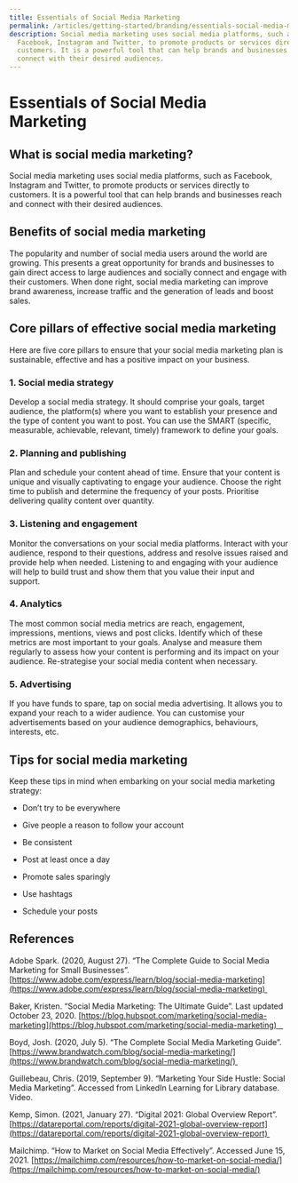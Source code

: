 ```yaml
---
title: Essentials of Social Media Marketing
permalink: /articles/getting-started/branding/essentials-social-media-marketing/
description: Social media marketing uses social media platforms, such as
  Facebook, Instagram and Twitter, to promote products or services directly to
  customers. It is a powerful tool that can help brands and businesses reach and
  connect with their desired audiences.
---
```

# Essentials of Social Media Marketing 

## What is social media marketing? 

Social media marketing uses social media platforms, such as Facebook, Instagram and Twitter, to promote products or services directly to customers. It is a powerful tool that can help brands and businesses reach and connect with their desired audiences.  

## Benefits of social media marketing 

The popularity and number of social media users around the world are growing. This presents a great opportunity for brands and businesses to gain direct access to large audiences and socially connect and engage with their customers. When done right, social media marketing can improve brand awareness, increase traffic and the generation of leads and boost sales.   

## Core pillars of effective social media marketing 

Here are five core pillars to ensure that your social media marketing plan is sustainable, effective and has a positive impact on your business.   

### 1.  Social media strategy 
    

Develop a social media strategy. It should comprise your goals, target audience, the platform(s) where you want to establish your presence and the type of content you want to post. You can use the SMART (specific, measurable, achievable, relevant, timely) framework to define your goals.  

### 2.  Planning and publishing 
    

Plan and schedule your content ahead of time. Ensure that your content is unique and visually captivating to engage your audience. Choose the right time to publish and determine the frequency of your posts. Prioritise delivering quality content over quantity.  

### 3.  Listening and engagement 
    

Monitor the conversations on your social media platforms. Interact with your audience, respond to their questions, address and resolve issues raised and provide help when needed. Listening to and engaging with your audience will help to build trust and show them that you value their input and support. 

### 4.  Analytics 
    

The most common social media metrics are reach, engagement, impressions, mentions, views and post clicks. Identify which of these metrics are most important to your goals. Analyse and measure them regularly to assess how your content is performing and its impact on your audience. Re-strategise your social media content when necessary.  

### 5.  Advertising 
    

If you have funds to spare, tap on social media advertising. It allows you to expand your reach to a wider audience. You can customise your advertisements based on your audience demographics, behaviours, interests, etc. 

## Tips for social media marketing 

Keep these tips in mind when embarking on your social media marketing strategy: 

*   Don’t try to be everywhere 
    
*   Give people a reason to follow your account 

*   Be consistent 
    
*   Post at least once a day 
    
*   Promote sales sparingly 
    
*   Use hashtags 
    
*   Schedule your posts 
    

## References 

Adobe Spark. (2020, August 27). “The Complete Guide to Social Media Marketing for Small Businesses”. [https://www.adobe.com/express/learn/blog/social-media-marketing](https://www.adobe.com/express/learn/blog/social-media-marketing) 

Baker, Kristen. “Social Media Marketing: The Ultimate Guide”. Last updated October 23, 2020. [https://blog.hubspot.com/marketing/social-media-marketing](https://blog.hubspot.com/marketing/social-media-marketing)   

Boyd, Josh. (2020, July 5). “The Complete Social Media Marketing Guide”. [https://www.brandwatch.com/blog/social-media-marketing/](https://www.brandwatch.com/blog/social-media-marketing/) 

Guillebeau, Chris. (2019, September 9). “Marketing Your Side Hustle: Social Media Marketing”. Accessed from LinkedIn Learning for Library database. Video. 

Kemp, Simon. (2021, January 27). “Digital 2021: Global Overview Report”.  [https://datareportal.com/reports/digital-2021-global-overview-report](https://datareportal.com/reports/digital-2021-global-overview-report) 

Mailchimp. “How to Market on Social Media Effectively”. Accessed June 15, 2021. [https://mailchimp.com/resources/how-to-market-on-social-media/](https://mailchimp.com/resources/how-to-market-on-social-media/)